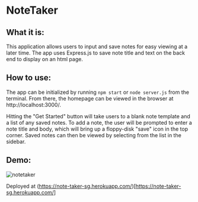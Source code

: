 # NoteTaker #

## What it is:

This application allows users to input and save notes for easy viewing at a later time. The app uses Express.js to save note title and text on the back end to display on an html page.

## How to use:

The app can be initialized by running `npm start` or `node server.js` from the terminal. From there, the homepage can be viewed in the browser at ht<span>tp://localhost:3000/<span>.

Hitting the "Get Started" button will take users to a blank note template and a list of any saved notes. To add a note, the user will be prompted to enter a note title and body, which will bring up a floppy-disk "save" icon in the top corner. Saved notes can then be viewed by selecting from the list in the sidebar.


## Demo:

![notetaker](https://user-images.githubusercontent.com/48900910/124840009-f590fa00-df57-11eb-8284-ef1f6d22d5fd.gif)

  
Deployed at (https://note-taker-sg.herokuapp.com/)[https://note-taker-sg.herokuapp.com/]
